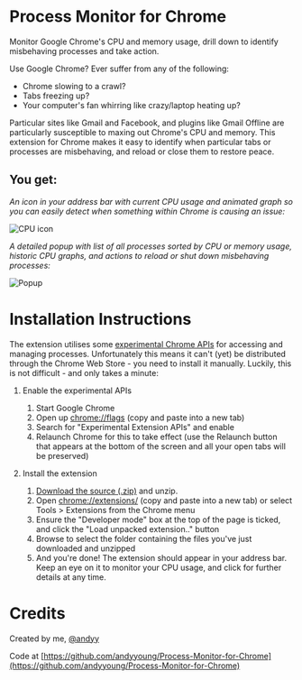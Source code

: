 Process Monitor for Chrome
==========================

Monitor Google Chrome's CPU and memory usage, drill down to identify misbehaving processes and take action.

Use Google Chrome? Ever suffer from any of the following:

- Chrome slowing to a crawl?
- Tabs freezing up?
- Your computer's fan whirring like crazy/laptop heating up?

Particular sites like Gmail and Facebook, and plugins like Gmail Offline are particularly susceptible to maxing out Chrome's CPU and memory.
This extension for Chrome makes it easy to identify when particular tabs or processes are misbehaving, and reload or close them to restore peace.

## You get:

_An icon in your address bar with current CPU usage and animated graph so you can easily detect when something within Chrome is causing an issue:_

![CPU icon](http://f.cl.ly/items/3T390m3v3Y2H293o0U3W/Process%20Monitor%20CPU%20Icon.png)

_A detailed popup with list of all processes sorted by CPU or memory usage, historic CPU graphs, and actions to reload or shut down misbehaving processes:_

![Popup](http://f.cl.ly/items/383L0i1M2Y2T2r173S1h/Process%20Monitor%20Popup.png)


Installation Instructions
=========================

The extension utilises some [experimental Chrome APIs](http://developer.chrome.com/extensions/experimental.processes.html) for accessing and managing processes. Unfortunately this means it can't (yet) be distributed through the Chrome Web Store - you need to install it manually. Luckily, this is not difficult - and only takes a minute:

1. Enable the experimental APIs
    1. Start Google Chrome
    2. Open up <a href="chrome://flags" target="_blank">chrome://flags</a> (copy and paste into a new tab)
    3. Search for "Experimental Extension APIs" and enable
    4. Relaunch Chrome for this to take effect (use the Relaunch button that appears at the bottom of the screen and all your open tabs will be preserved)

2. Install the extension
    1. [Download the source (.zip)](http://cl.ly/PMOY) and unzip.
    2. Open <a href="chrome://extensions" target="_blank">chrome://extensions/</a> (copy and paste into a new tab) or select Tools > Extensions from the Chrome menu
    3. Ensure the "Developer mode" box at the top of the page is ticked, and click the "Load unpacked extension.." button
    4. Browse to select the folder containing the files you've just downloaded and unzipped
    5. And you're done! The extension should appear in your address bar. Keep an eye on it to monitor your CPU usage, and click for further details at any time.


Credits
=======

Created by me, [@andyy](http://twitter.com/andyy)

Code at [https://github.com/andyyoung/Process-Monitor-for-Chrome](https://github.com/andyyoung/Process-Monitor-for-Chrome)
